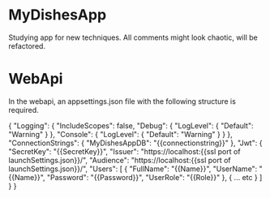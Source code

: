 # MyDishesApp
Studying app for new techniques. 
All comments might look chaotic, will be refactored.


# WebApi
In the webapi, an appsettings.json file with the following structure is required.

{
  "Logging": {
    "IncludeScopes": false,
    "Debug": {
      "LogLevel": {
        "Default": "Warning"
      }
    },
    "Console": {
      "LogLevel": {
        "Default": "Warning"
      }
    }
  },
  "ConnectionStrings": {
    "MyDishesAppDB": "{{connectionstring}}"
  },
  "Jwt": {
    "SecretKey": "{{SecretKey}}",
    "Issuer": "https://localhost:{{ssl port of launchSettings.json}}/",
    "Audience": "https://localhost:{{ssl port of launchSettings.json}}/",
    "Users": [
      {
        "FullName": "{{Name}}",
        "UserName": "{{Name}}",
        "Password": "{{Password}}",
        "UserRole": "{{Role}}"
      },
      {
        ... etc
      }
    ]
  }
}
